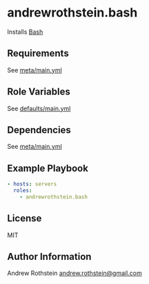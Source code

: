 andrewrothstein.bash
=========

Installs [Bash](https://www.gnu.org/software/bash/)

Requirements
------------

See [meta/main.yml](meta/main.yml)

Role Variables
--------------

See [defaults/main.yml](defaults/main.yml)

Dependencies
------------

See [meta/main.yml](meta/main.yml)

Example Playbook
----------------

```yml
- hosts: servers
  roles:
    - andrewrothstein.bash
```

License
-------

MIT

Author Information
------------------

Andrew Rothstein <andrew.rothstein@gmail.com>
